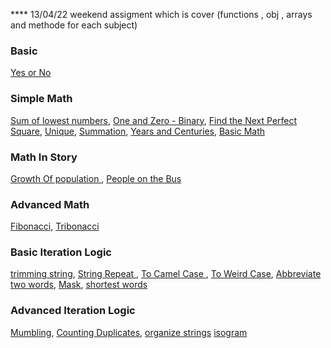 \*\*\*\* 13/04/22 weekend assigment which is cover (functions , obj , arrays and methode for each subject)

### Basic

[Yes or No](ex.1.1.js)

### Simple Math

[Sum of lowest numbers](ex.2.1.js),
[One and Zero - Binary](ex.2.2.js),
[Find the Next Perfect Square](ex.2.3.js),
[Unique](ex.2.4.js),
[Summation](ex.2.5.js),
[Years and Centuries](ex.2.6.js),
[Basic Math](ex.2.7.js)

### Math In Story

[ Growth Of population ](ex.3.1.js),
[People on the Bus](ex.3.2.js)

### Advanced Math

[Fibonacci](ex.4.1.js),
[Tribonacci](ex.4.2.js)

### Basic Iteration Logic

[trimming string](Ex.5.1.js),
[String Repeat ](Ex.5.2.js),
[To Camel Case ](Ex.5.3.js),
[To Weird Case](Ex.5.4.js),
[Abbreviate two words](Ex.5.5.js),
[Mask](Ex.5.6.js),
[shortest words ](Ex.5.6.js)

### Advanced Iteration Logic

[Mumbling](Ex.6.1.js),
[Counting Duplicates](Ex.6.2.js),
[organize strings](Ex.6.3.js)
[isogram](Ex.6.4.js)
